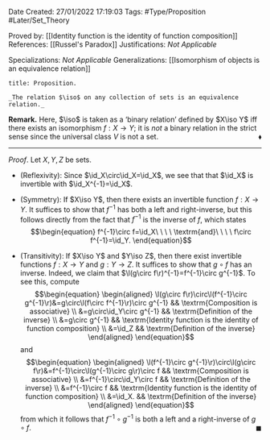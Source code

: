 <div class="topSpace"></div>

Date Created: 27/01/2022 17:19:03
Tags: #Type/Proposition #Later/Set_Theory

Proved by: [[Identity function is the identity of function composition]]
References: [[Russel's Paradox]]
Justifications: _Not Applicable_

Specializations: _Not Applicable_
Generalizations: [[Isomorphism of objects is an equivalence relation]]

``` ad-Proposition
title: Proposition.

_The relation $\iso$ on any collection of sets is an equivalence relation._

```

**Remark.** Here, $\iso$ is taken as a $\textrm{`}$binary relation$\textrm{'}$ defined by $X\iso Y$ iff there exists an isomorphism $f:X\to Y$; it is _not_ a binary relation in the strict sense since the universal class $V$ is not a set.<span style="float:right;">$\blacklozenge$</span>

---

_Proof_. Let $X,Y,Z$ be sets.
* (Reflexivity): Since $\id_X\circ\id_X=\id_X$, we see that that $\id_X$ is invertible with $\id_X^{-1}=\id_X$.

* (Symmetry): If $X\iso Y$, then there exists an invertible function $f:X\to Y$. It suffices to show that $f^{-1}$ has both a left and right-inverse, but this follows directly from the fact that $f^{-1}$ is the inverse of $f$, which states
$$\begin{equation}
    f^{-1}\circ f=\id_X\ \ \ \ \textrm{and}\ \ \ \ f\circ f^{-1}=\id_Y.
\end{equation}$$
* (Transitivity): If $X\iso Y$ and $Y\iso Z$, then there exist invertible functions $f:X\to Y$ and $g:Y\to Z$. It suffices to show that $g\circ f$ has an inverse. Indeed, we claim that $\l(g\circ f\r)^{-1}=f^{-1}\circ g^{-1}$. To see this, compute
$$\begin{equation}
    \begin{aligned}
        \l(g\circ f\r)\circ\l(f^{-1}\circ g^{-1}\r)&=g\circ\l(f\circ f^{-1}\r)\circ g^{-1} && \textrm{Composition is associative} \\
        &=g\circ\id_Y\circ g^{-1} && \textrm{Definition of the inverse} \\
        &=g\circ g^{-1} && \textrm{Identity function is the identity of function composition} \\
        &=\id_Z && \textrm{Definition of the inverse}
    \end{aligned}
\end{equation}$$
and
$$\begin{equation}
    \begin{aligned}
        \l(f^{-1}\circ g^{-1}\r)\circ\l(g\circ f\r)&=f^{-1}\circ\l(g^{-1}\circ g\r)\circ f && \textrm{Composition is associative} \\
        &=f^{-1}\circ\id_Y\circ f && \textrm{Definition of the inverse} \\
        &=f^{-1}\circ f && \textrm{Identity function is the identity of function composition} \\
        &=\id_X. && \textrm{Definition of the inverse}
    \end{aligned}
\end{equation}$$
from which it follows that $f^{-1}\circ g^{-1}$ is both a left and a right-inverse of $g\circ f$.<span style="float:right;">$\blacksquare$</span>
